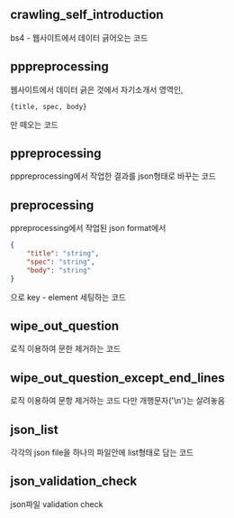 ## crawling_self_introduction
bs4 - 웹사이트에서 데이터 긁어오는 코드

## pppreprocessing
웹사이트에서 데이터 긁은 것에서 자기소개서 영역인,
```
{title, spec, body}
```
만 떼오는 코드

## ppreprocessing
pppreprocessing에서 작업한 결과를 json형태로 바꾸는 코드

## preprocessing
ppreprocessing에서 작업된 json format에서
```json
{
	"title": "string",
	"spec": "string",
	"body": "string"
}
```
으로 key - element 세팅하는 코드

## wipe_out_question
로직 이용하여 문한 제거하는 코드

## wipe_out_question_except_end_lines
로직 이용하여 문항 제거하는 코드
다만 개행문자('\n')는 살려놓음
## json_list
각각의 json file을 하나의 파일안에 list형태로 담는 코드

## json_validation_check
json파일 validation check
